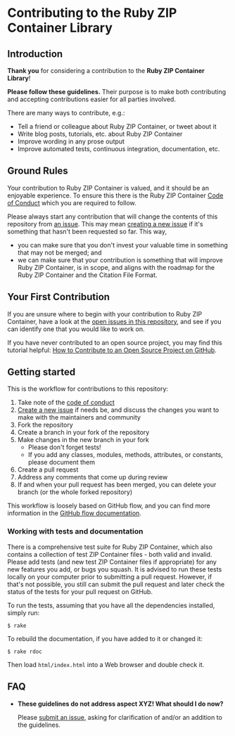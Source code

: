 # Contributing to the Ruby ZIP Container Library
## Introduction

**Thank you** for considering a contribution to the **Ruby ZIP Container Library**!

**Please follow these guidelines.** Their purpose is to make both contributing and accepting contributions easier for all parties involved.

There are many ways to contribute, e.g.:

* Tell a friend or colleague about Ruby ZIP Container, or tweet about it
* Write blog posts, tutorials, etc. about Ruby ZIP Container
* Improve wording in any prose output
* Improve automated tests, continuous integration, documentation, etc.

## Ground Rules

Your contribution to Ruby ZIP Container is valued, and it should be an enjoyable experience. To ensure this there is the Ruby ZIP Container
[Code of Conduct](https://github.com/hainesr/ruby-zip-container/blob/main/CODE_OF_CONDUCT.md) which you are required to follow.

Please always start any contribution that will change the contents of this repository from [an issue](https://github.com/hainesr/ruby-zip-container/issues). This may mean [creating a new issue](https://github.com/hainesr/ruby-zip-container/issues/new) if it's something that hasn't been requested so far. This way,

* you can make sure that you don't invest your valuable time in something that may not be merged; and
* we can make sure that your contribution is something that will improve Ruby ZIP Container, is in scope, and aligns with the roadmap for the Ruby ZIP Container and the Citation File Format.

## Your First Contribution

If you are unsure where to begin with your contribution to Ruby ZIP Container, have a look at the [open issues in this repository](https://github.com/hainesr/ruby-zip-container/issues), and see if you can identify one that you would like to work on.

If you have never contributed to an open source project, you may find this tutorial helpful: [How to Contribute to an Open Source Project on GitHub](https://app.egghead.io/playlists/how-to-contribute-to-an-open-source-project-on-github).

## Getting started

This is the workflow for contributions to this repository:

1. Take note of the [code of conduct](https://github.com/hainesr/ruby-zip-container/blob/main/CODE_OF_CONDUCT.md)
1. [Create a new issue](https://github.com/hainesr/ruby-zip-container/issues/new) if needs be, and discuss the changes you want to make with the maintainers and community
1. Fork the repository
1. Create a branch in your fork of the repository
1. Make changes in the new branch in your fork
   * Please don't forget tests!
   * If you add any classes, modules, methods, attributes, or constants, please document them
1. Create a pull request
1. Address any comments that come up during review
1. If and when your pull request has been merged, you can delete your branch (or the whole forked repository)

This workflow is loosely based on GitHub flow, and you can find more information in the [GitHub flow documentation](https://docs.github.com/en/get-started/quickstart/github-flow).

### Working with tests and documentation

There is a comprehensive test suite for Ruby ZIP Container, which also contains a collection of test ZIP Container files - both valid and invalid. Please add tests (and new test ZIP Container files if appropriate) for any new features you add, or bugs you squash. It is advised to run these tests locally on your computer prior to submitting a pull request. However, if that's not possible, you still can submit the pull request and later check the status of the tests for your pull request on GitHub.

To run the tests, assuming that you have all the dependencies installed, simply run:
```shell
$ rake
```

To rebuild the documentation, if you have added to it or changed it:
```shell
$ rake rdoc
```
Then load `html/index.html` into a Web browser and double check it.

## FAQ

- **These guidelines do not address aspect XYZ! What should I do now?**

  Please [submit an issue](https://github.com/hainesr/ruby-zip-container/issues/new), asking for clarification of and/or an addition to the guidelines.
